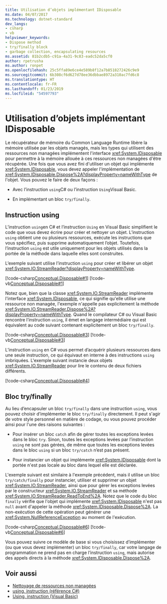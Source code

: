 ```yaml
---
title: Utilisation d’objets implémentant IDisposable
ms.date: 04/07/2017
ms.technology: dotnet-standard
dev_langs:
- csharp
- vb
helpviewer_keywords:
- Dispose method
- try/finally block
- garbage collection, encapsulating resources
ms.assetid: 81b2cdb5-c91a-4a31-9c83-eadc52da5cf0
author: rpetrusha
ms.author: ronpet
ms.openlocfilehash: 25c5ffa89e6ce4e589b8f12a7b8518272426c9e9
ms.sourcegitcommit: 6b308cf6d627d78ee36dbbae8972a310ac7fd6c8
ms.translationtype: HT
ms.contentlocale: fr-FR
ms.lasthandoff: 01/23/2019
ms.locfileid: "54597793"
---
```

# <a name="using-objects-that-implement-idisposable"></a>Utilisation d’objets implémentant IDisposable

Le récupérateur de mémoire du Common Language Runtime libère la mémoire utilisée par les objets managés, mais les types qui utilisent des ressources non managées implémentent l'interface <xref:System.IDisposable> pour permettre à la mémoire allouée à ces ressources non managées d'être récupérée. Une fois que vous avez fini d'utiliser un objet qui implémente <xref:System.IDisposable>, vous devez appeler l'implémentation de <xref:System.IDisposable.Dispose%2A?displayProperty=nameWithType> de l'objet. Vous pouvez le faire de deux façons :  
  
* Avec l’instruction `using`C# ou l’instruction `Using`Visual Basic.  
  
* En implémentant un bloc `try/finally`.  

## <a name="the-using-statement"></a>Instruction using

L’instruction `using`en C# et l’instruction `Using` en Visual Basic simplifient le code que vous devez écrire pour créer et nettoyer un objet. L’instruction `using` obtient une ou plusieurs ressources, exécute les instructions que vous spécifiez, puis supprime automatiquement l’objet. Toutefois, l’instruction `using` est utile uniquement pour les objets utilisés dans la portée de la méthode dans laquelle elles sont construites.  
  
L’exemple suivant utilise l’instruction `using` pour créer et libérer un objet <xref:System.IO.StreamReader?displayProperty=nameWithType>.  
  
[!code-csharp[Conceptual.Disposable#1](../../../samples/snippets/csharp/VS_Snippets_CLR/conceptual.disposable/cs/using1.cs#1)]
[!code-vb[Conceptual.Disposable#1](../../../samples/snippets/visualbasic/VS_Snippets_CLR/conceptual.disposable/vb/using1.vb#1)]  
  
Notez que, bien que la classe <xref:System.IO.StreamReader> implémente l'interface <xref:System.IDisposable>, ce qui signifie qu'elle utilise une ressource non managée, l'exemple n'appelle pas explicitement la méthode <xref:System.IO.StreamReader.Dispose%2A?displayProperty=nameWithType>. Quand le compilateur C# ou Visual Basic rencontre l’instruction `using`, il émet en langage intermédiaire qui est équivalent au code suivant contenant explicitement un bloc `try/finally`.  
  
[!code-csharp[Conceptual.Disposable#3](../../../samples/snippets/csharp/VS_Snippets_CLR/conceptual.disposable/cs/using3.cs#3)]
[!code-vb[Conceptual.Disposable#3](../../../samples/snippets/visualbasic/VS_Snippets_CLR/conceptual.disposable/vb/using3.vb#3)]  
  
L’instruction `using` en C# vous permet d’acquérir plusieurs ressources dans une seule instruction, ce qui équivaut en interne à des instructions `using` imbriquées. L'exemple suivant instancie deux objets <xref:System.IO.StreamReader> pour lire le contenu de deux fichiers différents.  
  
[!code-csharp[Conceptual.Disposable#4](../../../samples/snippets/csharp/VS_Snippets_CLR/conceptual.disposable/cs/using4.cs#4)]

## <a name="tryfinally-block"></a>Bloc try/finally

Au lieu d’encapsuler un bloc `try/finally` dans une instruction `using`, vous pouvez choisir d’implémenter le bloc `try/finally` directement. Il peut s'agir de votre style personnel en matière de codage, ou vous pouvez procéder ainsi pour l'une des raisons suivantes :  
  
* Pour insérer un bloc `catch` afin de gérer toutes les exceptions levées dans le bloc `try`. Sinon, toutes les exceptions levées par l’instruction `using` ne sont pas gérées, de même que toutes les exceptions levées dans le bloc `using` si un bloc `try/catch` n’est pas présent.  
  
* Pour instancier un objet qui implémente <xref:System.IDisposable> dont la portée n'est pas locale au bloc dans lequel elle est déclarée.  
  
L'exemple suivant est similaire à l'exemple précédent, mais il utilise un bloc `try/catch/finally` pour instancier, utiliser et supprimer un objet <xref:System.IO.StreamReader>, ainsi que pour gérer les exceptions levées par le constructeur <xref:System.IO.StreamReader> et sa méthode <xref:System.IO.StreamReader.ReadToEnd%2A>. Notez que le code du bloc `finally` vérifie que l'objet qui implémente <xref:System.IDisposable> n'est pas `null` avant d'appeler la méthode <xref:System.IDisposable.Dispose%2A>. La non-exécution de cette opération peut générer une <xref:System.NullReferenceException> au moment de l'exécution.  
  
[!code-csharp[Conceptual.Disposable#6](../../../samples/snippets/csharp/VS_Snippets_CLR/conceptual.disposable/cs/using5.cs#6)]
[!code-vb[Conceptual.Disposable#6](../../../samples/snippets/visualbasic/VS_Snippets_CLR/conceptual.disposable/vb/using5.vb#6)]  
  
Vous pouvez suivre ce modèle de base si vous choisissez d’implémenter (ou que vous devez implémenter) un bloc `try/finally`, car votre langage de programmation ne prend pas en charge l’instruction `using`, mais autorise des appels directs à la méthode <xref:System.IDisposable.Dispose%2A>. 
  
## <a name="see-also"></a>Voir aussi

- [Nettoyage de ressources non managées](../../../docs/standard/garbage-collection/unmanaged.md)
- [using, instruction (référence C#)](~/docs/csharp/language-reference/keywords/using-statement.md)
- [Using, instruction (Visual Basic)](~/docs/visual-basic/language-reference/statements/using-statement.md)
